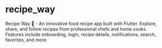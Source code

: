 # recipe_way
Recipe Way 🥑 - An innovative food recipe app built with Flutter. Explore, share, and follow recipes from professional chefs and home cooks. Features include onboarding, login, recipe details, notifications, search, favorites, and more.
